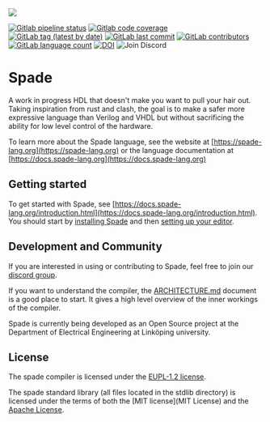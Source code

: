 <img src="misc/spadefish.svg" />

[![Gitlab pipeline status](https://img.shields.io/gitlab/pipeline-status/spade-lang/spade?branch=master)](https://img.shields.io/gitlab/pipeline-status/spade-lang/spade?branch=master)
[![Gitlab code coverage](https://img.shields.io/gitlab/pipeline-coverage/spade-lang/spade?branch=master)](https://img.shields.io/gitlab/pipeline-coverage/spade-lang/spade?branch=master)
[![GitLab tag (latest by date)](https://img.shields.io/gitlab/v/tag/spade-lang/spade)](https://img.shields.io/gitlab/v/tag/spade-lang/spade)
[![GitLab last commit](https://img.shields.io/gitlab/last-commit/spade-lang/spade)](https://img.shields.io/gitlab/last-commit/spade-lang/spade)
[![GitLab contributors](https://img.shields.io/gitlab/contributors/spade-lang/spade)](https://img.shields.io/gitlab/contributors/spade-lang/spade)
[![GitLab language count](https://img.shields.io/gitlab/languages/count/spade-lang/spade)](https://img.shields.io/gitlab/languages/count/spade-lang/spade)
[![DOI](https://zenodo.org/badge/DOI/10.5281/zenodo.7713114.svg)](https://doi.org/10.5281/zenodo.7713114)
![Join Discord](https://img.shields.io/discord/962274366043873301?logo=discord&logoColor=white&label=Discord&color=5865F2)

# Spade

A work in progress HDL that doesn't make you want to pull your hair out. Taking
inspiration from rust and clash, the goal is to make a safer more expressive
language than Verilog and VHDL but without sacrificing the ability for low
level control of the hardware.

To learn more about the Spade language, see the website at
[https://spade-lang.org](https://spade-lang.org) or the language documentation
at [https://docs.spade-lang.org](https://docs.spade-lang.org)

## Getting started

To get started with Spade, see
[https://docs.spade-lang.org/introduction.html](https://docs.spade-lang.org/introduction.html).
You should start by [installing Spade](https://docs.spade-lang.org/installation.html) and then [setting up your editor](https://docs.spade-lang.org/editor-setup.html).

## Development and Community

If you are interested in using or contributing to Spade, feel free to join our
[discord group](https://discord.gg/YtXbeamxEX).

If you want to understand the compiler, the [ARCHITECTURE.md](ARCHITECTURE.md) document is a good place to start. It gives
a high level overview of the inner workings of the compiler.

Spade is currently being developed as an Open Source project at the Department
of Electrical Engineering at Linköping university.

## License

The spade compiler is licensed under the [EUPL-1.2 license](LICENSE-EUPL-1.2.txt).

The spade standard library (all files located in the stdlib directory) is licensed under
the terms of both the [MIT license](MIT License) and the [Apache
License](LICENSE-APACHE2.0.txt).
